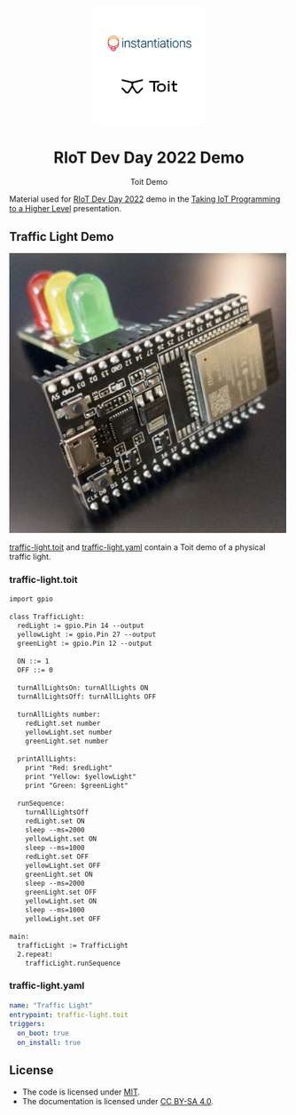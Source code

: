 
<p align="center">
 <img width="200" src="assets/logos/inst-toit.png">
 <h1 align="center">RIoT Dev Day 2022 Demo</h1>
  <p align="center">
    Toit Demo
    <br>
  </p>
</p>


Material used for [RIoT Dev Day 2022](https://riot.org/event/riot-developer-day-2022/) demo in the [Taking IoT Programming to a Higher Level](https://www.meetup.com/RIoT-NC/events/279446784/) presentation.

## Traffic Light Demo

<img width="500" src="assets/pictures/traffictLight.png">



[traffic-light.toit](source/traffic-light/traffic-light.toit) and [traffic-light.yaml](source/traffic-light/traffic-light.yaml) contain a Toit demo of a physical traffic light.


### traffic-light.toit

```
import gpio

class TrafficLight:
  redLight := gpio.Pin 14 --output
  yellowLight := gpio.Pin 27 --output
  greenLight := gpio.Pin 12 --output

  ON ::= 1
  OFF ::= 0  

  turnAllLightsOn: turnAllLights ON
  turnAllLightsOff: turnAllLights OFF

  turnAllLights number:
    redLight.set number
    yellowLight.set number
    greenLight.set number

  printAllLights:
    print "Red: $redLight"
    print "Yellow: $yellowLight"
    print "Green: $greenLight"

  runSequence:
    turnAllLightsOff
    redLight.set ON
    sleep --ms=2000
    yellowLight.set ON
    sleep --ms=1000
    redLight.set OFF
    yellowLight.set OFF
    greenLight.set ON
    sleep --ms=2000
    greenLight.set OFF
    yellowLight.set ON
    sleep --ms=1000
    yellowLight.set OFF

main:
  trafficLight := TrafficLight
  2.repeat:
    trafficLight.runSequence
```

### traffic-light.yaml

```yaml
name: "Traffic Light"
entrypoint: traffic-light.toit
triggers:
  on_boot: true
  on_install: true
```

## License
- The code is licensed under [MIT](LICENSE).
- The documentation is licensed under [CC BY-SA 4.0](http://creativecommons.org/licenses/by-sa/4.0/).
